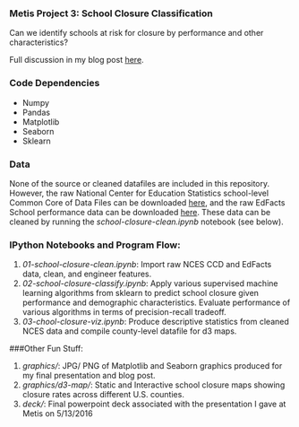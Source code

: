 ### Metis Project 3: School Closure Classification

Can we identify schools at risk for closure by performance and other characteristics?

Full discussion in my blog post [here](http://www.huguedata.com/2016/05/21/predicting-school-closure/).

### Code Dependencies
* Numpy
* Pandas
* Matplotlib
* Seaborn
* Sklearn


### Data
None of the source or cleaned datafiles are included in this repository. However, the raw National Center for Education Statistics school-level Common Core of Data Files can be downloaded [here](https://nces.ed.gov/ccd/pubschuniv.asp), and the raw EdFacts School performance data can be downloaded [here](http://www2.ed.gov/about/inits/ed/edfacts/data-files/index.html). These data can be cleaned by running the *school-closure-clean.ipynb* notebook (see below).


### IPython Notebooks and Program Flow:
1. *01-school-closure-clean.ipynb*: Import raw NCES CCD and EdFacts data, clean, and engineer features.
2. *02-school-closure-classify.ipynb*: Apply various supervised machine learning algorithms from sklearn to predict school closure given performance and demographic characteristics. Evaluate performance of various algorithms in terms of precision-recall tradeoff.
3. *03-chool-closure-viz.ipynb*: Produce descriptive statistics from cleaned NCES data and compile county-level datafile for d3 maps.


###Other Fun Stuff:
1. *graphics/*: JPG/ PNG of Matplotlib and Seaborn graphics produced for my final presentation and blog post.
2. *graphics/d3-map/*: Static and Interactive school closure maps showing closure rates across different U.S. counties.
3. *deck/*: Final powerpoint deck associated with the presentation I gave at Metis on 5/13/2016


